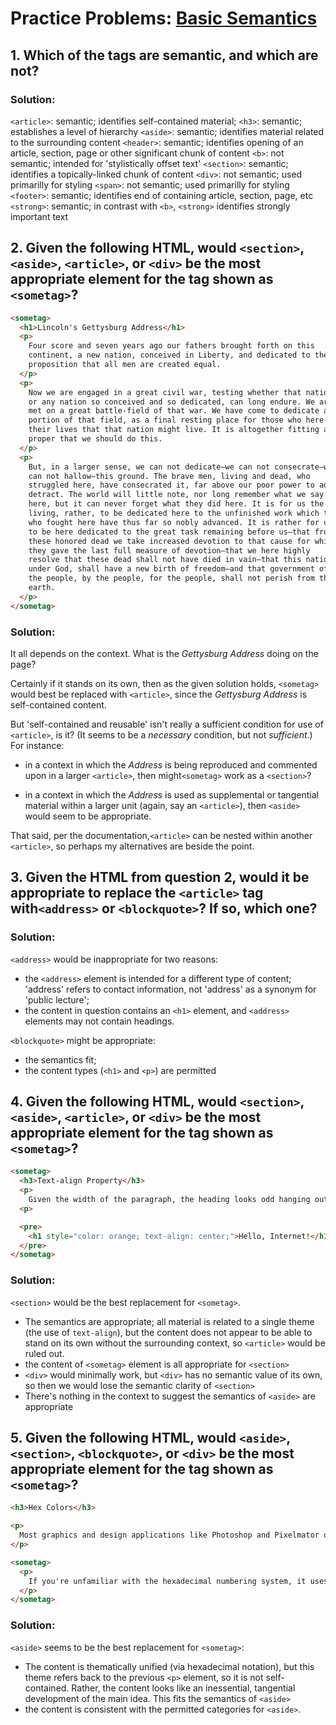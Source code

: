 # Practice Problems: [Basic Semantics](https://launchschool.com/lessons/2d134e42/assignments/9c920f05)

## 1. Which of the tags are semantic, and which are not?

### Solution:
`<article>`: semantic; identifies self-contained material;
`<h3>`: semantic; establishes a level of hierarchy
`<aside>`: semantic; identifies material related to the surrounding content
`<header>`: semantic; identifies opening of an article, section, page or other significant chunk of content
`<b>`: not semantic; intended for 'stylistically offset text'
`<section>`: semantic; identifies a topically-linked chunk of content
`<div>`: not semantic; used primarilly for styling
`<span>`: not semantic; used primarilly for styling
`<footer>`: semantic; identifies end of containing article, section, page, etc
`<strong>`: semantic; in contrast with `<b>`, `<strong>` identifies strongly important text

## 2. Given the following HTML, would `<section>`, `<aside>`, `<article>`, or `<div>` be the most appropriate element for the tag shown as `<sometag>`?

```html
<sometag>
  <h1>Lincoln's Gettysburg Address</h1>
  <p>
    Four score and seven years ago our fathers brought forth on this
    continent, a new nation, conceived in Liberty, and dedicated to the
    proposition that all men are created equal.
  </p>
  <p>
    Now we are engaged in a great civil war, testing whether that nation,
    or any nation so conceived and so dedicated, can long endure. We are
    met on a great battle-field of that war. We have come to dedicate a
    portion of that field, as a final resting place for those who here gave
    their lives that that nation might live. It is altogether fitting and
    proper that we should do this.
  </p>
  <p>
    But, in a larger sense, we can not dedicate—we can not consecrate—we
    can not hallow—this ground. The brave men, living and dead, who
    struggled here, have consecrated it, far above our poor power to add or
    detract. The world will little note, nor long remember what we say
    here, but it can never forget what they did here. It is for us the
    living, rather, to be dedicated here to the unfinished work which they
    who fought here have thus far so nobly advanced. It is rather for us
    to be here dedicated to the great task remaining before us—that from
    these honored dead we take increased devotion to that cause for which
    they gave the last full measure of devotion—that we here highly
    resolve that these dead shall not have died in vain—that this nation,
    under God, shall have a new birth of freedom—and that government of
    the people, by the people, for the people, shall not perish from the
    earth.
  </p>
</sometag>
```

### Solution:

It all depends on the context.  What is the _Gettysburg Address_ doing on the page?

Certainly if it stands on its own, then as the given solution holds, `<sometag>` would best be replaced with `<article>`, since the _Gettysburg Address_ is self-contained content.

But 'self-contained and reusable' isn't really a sufficient condition for use of `<article>`, is it?  (It seems to be a _necessary_ condition, but not _sufficient_.)  For instance:

  - in a context in which the _Address_ is being reproduced and commented upon in a larger `<article>`, then might`<sometag>`  work as a `<section>`?

  - in a context in which the _Address_ is used as supplemental or tangential material within a larger unit (again, say an `<article>`), then `<aside>` would seem to be appropriate.
  
That said, per the documentation,`<article>` can be nested within another `<article>`, so perhaps my alternatives are beside the point.

## 3. Given the HTML from question 2, would it be appropriate to replace the `<article>` tag with`<address>` or `<blockquote>`?  If so, which one?

### Solution:

`<address>` would be inappropriate for two reasons:
  - the `<address>` element is intended for a different type of content; 'address' refers to contact information, not 'address' as a synonym for 'public lecture';
  - the content in question contains an `<h1>` element, and `<address>` elements may not contain headings.

`<blockquote>` might be appropriate:
  - the semantics fit;
  - the content types (`<h1>` and `<p>`) are permitted

## 4. Given the following HTML, would `<section>`, `<aside>`, `<article>`, or `<div>` be the most appropriate element for the tag shown as `<sometag>`?

```html
<sometag>
  <h3>Text-align Property</h3>
  <p>
    Given the width of the paragraph, the heading looks odd hanging out on the left side of the screen. Let's center it instead; we'll do this with the text-align property:
  <p>

  <pre>
    <h1 style="color: orange; text-align: center;">Hello, Internet!</h1>
  </pre>
</sometag>
```

### Solution:

`<section>` would be the best replacement for `<sometag>`.  
  - The semantics are appropriate; all material is related to a single theme (the use of `text-align`), but the content does not appear to be able to stand on its own without the surrounding context, so `<article>` would be ruled out.
  - the content of `<sometag>` element is all appropriate for `<section>`
  - `<div>` would minimally work, but `<div>` has no semantic value of its own, so then we would lose the semantic clarity of `<section>`
  - There's nothing in the context to suggest the semantics of `<aside>` are appropriate

## 5. Given the following HTML, would `<aside>`, `<section>`, `<blockquote>`, or `<div>` be the most appropriate element for the tag shown as `<sometag>`?

```html
<h3>Hex Colors</h3>

<p>
  Most graphics and design applications like Photoshop and Pixelmator display colors in hexadecimal format, so it's easy to copy and past color values you need from one program into your editor as a CSS property.
</p>

<sometag>
  <p>
    If you're unfamiliar with the hexadecimal numbering system, it uses 16 different digits instead of the ten the decimal system uses. The hex digits are 0 through 9, as in the decimal system, but also include a through f (or A through F) as valid digits.
  </p>
</sometag>
```

### Solution:

`<aside>` seems to be the best replacement for `<sometag>`:
  - The content is thematically unified (via hexadecimal notation), but this theme refers back to the previous `<p>` element, so it is not self-contained.  Rather, the content looks like an inessential, tangential development of the main idea.  This fits the semantics of `<aside>`
  - the content is consistent with the permitted categories for `<aside>`.
